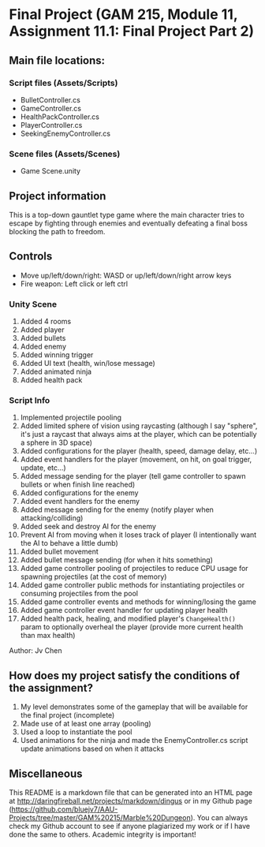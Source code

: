 # Final Project (GAM 215, Module 11, Assignment 11.1: Final Project Part 2)

## Main file locations:

### Script files (Assets/Scripts)

* BulletController.cs
* GameController.cs
* HealthPackController.cs
* PlayerController.cs
* SeekingEnemyController.cs

### Scene files (Assets/Scenes)

* Game Scene.unity

## Project information

This is a top-down gauntlet type game where the main character tries to escape by fighting through enemies
and eventually defeating a final boss blocking the path to freedom.

## Controls

* Move up/left/down/right: WASD or up/left/down/right arrow keys
* Fire weapon: Left click or left ctrl

### Unity Scene

1. Added 4 rooms
2. Added player
3. Added bullets
4. Added enemy
5. Added winning trigger
6. Added UI text (health, win/lose message)
7. Added animated ninja
8. Added health pack

### Script Info

1. Implemented projectile pooling
2. Added limited sphere of vision using raycasting
(although I say "sphere", it's just a raycast that always aims at the player,
which can be potentially a sphere in 3D space)
3. Added configurations for the player (health, speed, damage delay, etc...)
4. Added event handlers for the player (movement, on hit, on goal trigger, update, etc...)
5. Added message sending for the player (tell game controller to spawn bullets or when finish line reached)
6. Added configurations for the enemy
7. Added event handlers for the enemy
8. Added message sending for the enemy (notify player when attacking/colliding)
9. Added seek and destroy AI for the enemy
  1. Prevent AI from moving when it loses track of player
  (I intentionally want the AI to behave a little dumb)
10. Added bullet movement
11. Added bullet message sending (for when it hits something)
12. Added game controller pooling of projectiles to reduce CPU usage for spawning projectiles
(at the cost of memory)
13. Added game controller public methods for instantiating projectiles
or consuming projectiles from the pool
14. Added game controller events and methods for winning/losing the game
15. Added game controller event handler for updating player health
16. Added health pack, healing, and modified player's `ChangeHealth()` param to optionally overheal
the player (provide more current health than max health)

Author: Jv Chen

## How does my project satisfy the conditions of the assignment?

1. My level demonstrates some of the gameplay that will be available for the final project (incomplete)
2. Made use of at least one array (pooling)
3. Used a loop to instantiate the pool
4. Used animations for the ninja and made the EnemyController.cs script update animations based on
when it attacks

## Miscellaneous

This README is a markdown file that can be generated into an HTML page at http://daringfireball.net/projects/markdown/dingus or
in my Github page (https://github.com/bluejv7/AAU-Projects/tree/master/GAM%20215/Marble%20Dungeon).  You can always check my Github account to see if anyone
plagiarized my work or if I have done the same to others.  Academic integrity is important!
